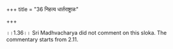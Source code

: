 +++
title = "36 निहत्य धार्तराष्ट्रान्नः"

+++
  
  
।।1.36।। Sri Madhvacharya did not comment on this sloka. The commentary
starts from 2.11.  
  
